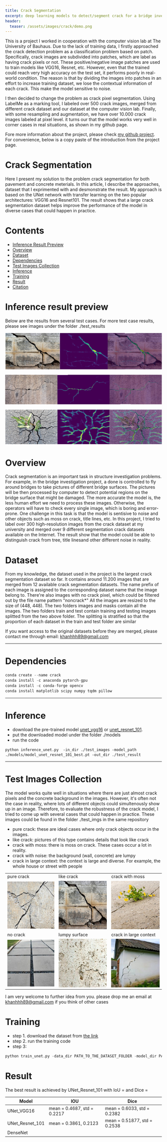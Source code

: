 ```yaml
---
title: Crack Segmentation
excerpt: deep learning models to detect/segment crack for a bridge investigation project
header:
  teaser: /assets/images/crack/demo.png
---
```


This is a project I worked in cooperation with the computer vision lab at The University of Bauhaus. Due to the lack of training data, I firstly approached the crack detection problem as a classification problem based on patch. Specifically, crack images are subdivided into patches, which are label as having crack pixels or not. These positive/negative image patches are used to train models like VGG16, Resnet, etc. However, even that the trained could reach very high accuracy on the test set, it performs poorly in real-world condition. The reason is that by dividing the images into patches in an effort to increase training dataset, we lose the contextual information of each crack. This make the model sensitive to noise.

I then decided to change the problem as crack pixel segmentation. Using LabelMe as a marking tool, I labeled over 500 crack images, merged from different crack dataset and our dataset at the computer vision lab. Finally, with some resampling and augmentation, we have over 10.000 crack images labeled at pixel level. it turns our that the model works very well in corner cases in real situations, as shown in my github page.

Fore more information about the project, please check [my github project](https://github.com/khanhha/crack_segmentation). For convenience, below is a copy paste of the introduction from the project page.

# Crack Segmentation

Here I present my solution to the problem crack segmentation for both pavement and concrete meterials. In this article, I describe the approaches, dataset that I exprimented with and desmonstrate the result. My approach is based on the UNet network with transfer learning on the two popular architectures: VGG16 and Resnet101. The result shows that a large crack segmentation dataset helps improve the performance of the model in diverse cases that
could happen in practice.

# Contents
 - [Inference Result Preview](#Inference-Result-Preview)
 - [Overview](#Overview)
 - [Dataset](#Dataset)
 - [Dependencies](#Dependencies)
 - [Test Images Collection](#Test-Images-Collection)
 - [Inference](#Inference)
 - [Training](#Training)
 - [Result](#Result)
 - [Citation](#Citation)

# Inference result preview
Below are the results from several test cases. For more test case results, please see images under the folder ./test_results

![](/assets/images/crack/show_result_2.jpg)

![](/assets/images/crack/show_result_3.jpg)

![](/assets/images/crack/show_result_4.jpg)

# Overview
Crack segmentation is an important task in structure investigation problems. For example, in the bridge investigation project, a done is controlled to fly around bridges to take pictures of different bridge surfaces. The pictures will be then processed by computer to detect potential regions on the bridge surface that might be damaged. The more accurate the model is, the less human effort we need to process these images. Otherwise, the operators will have to check every single image, which is boring and error-prone. One challenge in this task is that the model is sentisive to noise and other objects such as moss on crack, title lines, etc. In this project, I tried to label over 300 high-resolution images from the crack dataset at my university and merged over 9 different segmentation crack datasets available on the Internet. The result show that the model could be able to distinguish crack from tree, title linesand other different noise in reality.

# Dataset
From my knowledge, the dataset used in the project is the largest crack segmentation dataset so far. It contains around 11.200 images that are merged from 12 available crack segmentation datasets. The name prefix of each image is assigned to the corresponding dataset name that the image belong to. There're also images with no crack pixel, which could be filtered out by the file name pattern "noncrack*" All the images are resized to the size of (448, 448). The two folders images and masks contain all the images. The two folders train and test contain training and testing images splitted from the two above folder. The splitting is stratified so that the proportion of each dataset in the train and test folder are similar

If you want access to the original datasets before they are merged, please contact me through email: khanhhh89@gmail.com

***
# Dependencies
```python
conda create --name crack
conda install -c anaconda pytorch-gpu
conda install -c conda-forge opencv
conda install matplotlib scipy numpy tqdm pillow
```

***
# Inference
- download the pre-trained model [unet_vgg16](https://drive.google.com/open?id=1wA2eAsyFZArG3Zc9OaKvnBuxSAPyDl08) or
[unet_resnet_101]().
- put the downloaded model under the folder ./models
- run the code
```pythonstub
python inference_unet.py  -in_dir ./test_images -model_path ./models/model_unet_resnet_101_best.pt -out_dir ./test_result
```

***
# Test Images Collection
The model works quite well in situations where there are just almost crack pixels and the concrete background in the images. However, it's often not the case in reality, where lots of different objects could simultenously show up in an image. Therefore, to evaluate the robustness of the crack model, I tried to come up with several cases that could happen in practice. These images could be found in the folder ./test_imgs in the same repository

- pure crack: these are ideal cases where only crack objects occur in the images.
- like crack: pictures of this type contains details that look like crack
- crack with moss: there is moss on crack. These cases occur a lot in reality.
- crack with noise: the background (wall, concrete) are lumpy  
- crack in large context: the context is large and diverse. For example, the whole house or street with people

| | | |
|------------------|--------|--------------|
| pure crack | like crack | crack with moss |
| ![pure crack](/assets/images/crack/pure_crack.jpg) | ![](/assets/images/crack/like_crack.jpg)| ![](/assets/images/crack/crack_with_moss.jpg) |
| no crack | lumpy surface| crack in large context |
| ![](/assets/images/crack/noncrack.jpg) | ![](/assets/images/crack/crack_noise.jpg)| ![](/assets/images/crack/crack_in_large_context.jpeg)|


I am very welcome to further idea from you. please drop me an email at khanhhh89@gmail.com if you think of other cases

# Training
- step 1. download the dataset from [the link](https://drive.google.com/open?id=1xrOqv0-3uMHjZyEUrerOYiYXW_E8SUMP)
- step 2. run the training code
- step 3:
```python
python train_unet.py -data_dir PATH_TO_THE_DATASET_FOLDER -model_dir PATH_TO_MODEL_DIRECTORY -model_type resnet_101
```

# Result
The best result is achieved by UNet_Resnet_101 with IoU = and Dice =

| Model            | IOU | Dice |  
|------------------|---------|---------|
| UNet_VGG16       | mean = 0.4687, std = 0.2217  | mean = 0.6033, std = 0.2382|
| UNet_Resnet_101 | mean = 0.3861, 0.2123  | mean = 0.51877, std = 0.2538  |
| DenseNet         |       |        |
